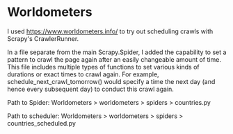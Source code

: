 # Worldometers

I used https://www.worldometers.info/ to try out scheduling crawls with Scrapy's CrawlerRunner.

In a file separate from the main Scrapy.Spider, I added the capability to set a pattern to crawl the page again after an easily changeable amount of time. This file includes multiple types of functions to set various kinds of durations or exact times to crawl again. For example, schedule_next_crawl_tomorrow() would specify a time the next day (and hence every subsequent day) to conduct this crawl again.

Path to Spider:
Worldometers > worldometers > spiders > countries.py

Path to scheduler:
Worldometers > worldometers > spiders > countries_scheduled.py
